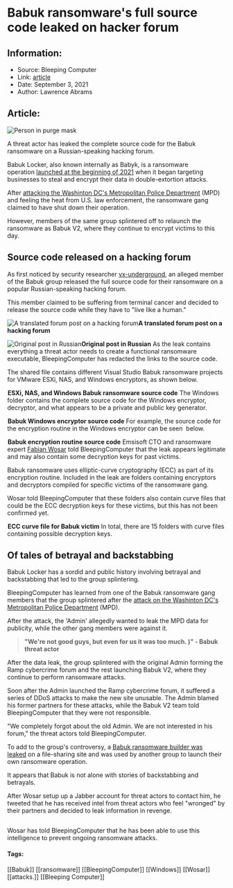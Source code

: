# Babuk ransomware's full source code leaked on hacker forum
### 

## Information:
+ Source: Bleeping Computer
+ Link: [article](https://www.bleepingcomputer.com/news/security/babuk-ransomwares-full-source-code-leaked-on-hacker-forum/)
+ Date: September 3, 2021
+ Author: Lawrence Abrams


## Article:
![Person in purge mask](https://www.bleepstatic.com/content/hl-images/2021/09/03/threat-actor.jpg)


A threat actor has leaked the complete source code for the Babuk ransomware on a Russian-speaking hacking forum.


Babuk Locker, also known internally as Babyk, is a ransomware operation [launched at the beginning of 2021](https://www.bleepingcomputer.com/news/security/babuk-locker-is-the-first-new-enterprise-ransomware-of-2021/) when it began targeting businesses to steal and encrypt their data in double-extortion attacks.


After [attacking the Washinton DC's Metropolitan Police Department](https://www.bleepingcomputer.com/news/security/dc-police-confirms-cyberattack-after-ransomware-gang-leaks-data/) (MPD) and feeling the heat from U.S. law enforcement, the ransomware gang claimed to have shut down their operation.


However, members of the same group splintered off to relaunch the ransomware as Babuk V2, where they continue to encrypt victims to this day.


Source code released on a hacking forum
---------------------------------------


As first noticed by security researcher [vx-underground](https://twitter.com/vxunderground), an alleged member of the Babuk group released the full source code for their ransomware on a popular Russian-speaking hacking forum.


This member claimed to be suffering from terminal cancer and decided to release the source code while they have to "live like a human."



![A translated forum post on a hacking forum](https://www.bleepstatic.com/images/news/ransomware/b/babuk-locker/leaked-source-code/english-forum-post-r.jpg)**A translated forum post on a hacking forum**

![Original post in Russian](https://www.bleepstatic.com/images/news/ransomware/b/babuk-locker/leaked-source-code/forum-post.jpg)**Original post in Russian**
As the leak contains everything a threat actor needs to create a functional ransomware executable, BleepingComputer has redacted the links to the source code.


The shared file contains different Visual Studio Babuk ransomware projects for VMware ESXi, NAS, and Windows encryptors, as shown below.



![ESXi, NAS, and Windows Babuk ransomware source code](data:image/gif;base64,R0lGODlhAQABAAAAACH5BAEKAAEALAAAAAABAAEAAAICTAEAOw==)**ESXi, NAS, and Windows Babuk ransomware source code**
The Windows folder contains the complete source code for the Windows encryptor, decryptor, and what appears to be a private and public key generator.



![Babuk Windows encryptor source code](data:image/gif;base64,R0lGODlhAQABAAAAACH5BAEKAAEALAAAAAABAAEAAAICTAEAOw==)**Babuk Windows encryptor source code**
For example, the source code for the encryption routine in the Windows encryptor can be seen  below.



![Babuk encryption routine source code](data:image/gif;base64,R0lGODlhAQABAAAAACH5BAEKAAEALAAAAAABAAEAAAICTAEAOw==)**Babuk encryption routine source code**
Emsisoft CTO and ransomware expert [Fabian Wosar](https://twitter.com/fwosar) told BleepingComputer that the leak appears legitimate and may also contain some decryption keys for past victims.


Babuk ransomware uses elliptic-curve cryptography (ECC) as part of its encryption routine. Included in the leak are folders containing encryptors and decryptors compiled for specific victims of the ransomware gang.


Wosar told BleepingComputer that these folders also contain curve files that could be the ECC decryption keys for these victims, but this has not been confirmed yet.



![ECC curve file for Babuk victim](data:image/gif;base64,R0lGODlhAQABAAAAACH5BAEKAAEALAAAAAABAAEAAAICTAEAOw==)**ECC curve file for Babuk victim**
In total, there are 15 folders with curve files containing possible decryption keys.


Of tales of betrayal and backstabbing
-------------------------------------


Babuk Locker has a sordid and public history involving betrayal and backstabbing that led to the group splintering.


BleepingComputer has learned from one of the Babuk ransomware gang members that the group splintered after the [attack on the Washinton DC's Metropolitan Police Department](https://www.bleepingcomputer.com/news/security/dc-police-confirms-cyberattack-after-ransomware-gang-leaks-data/) (MPD).


After the attack, the 'Admin' allegedly wanted to leak the MPD data for publicity, while the other gang members were against it. 



> 
> **"We're not good guys, but even for us it was too much. )" - Babuk threat actor**
> 
> 
> 


After the data leak, the group splintered with the original Admin forming the Ramp cybercrime forum and the rest launching Babuk V2, where they continue to perform ransomware attacks.


Soon after the Admin launched the Ramp cybercrime forum, it suffered a series of DDoS attacks to make the new site unusable. The Admin blamed his former partners for these attacks, while the Babuk V2 team told BleepingComputer that they were not responsible.


"We completely forgot about the old Admin. We are not interested in his forum," the threat actors told BleepingComputer.


To add to the group's controversy, a [Babuk ransomware builder was leaked](https://www.bleepingcomputer.com/news/security/leaked-babuk-locker-ransomware-builder-used-in-new-attacks/) on a file-sharing site and was used by another group to launch their own ransomware operation.


It appears that Babuk is not alone with stories of backstabbing and betrayals.


After Wosar setup up a Jabber account for threat actors to contact him, he tweeted that he has received intel from threat actors who feel "wronged" by their partners and decided to leak information in revenge.


[![Fabian Wosar tweet](data:image/gif;base64,R0lGODlhAQABAAAAACH5BAEKAAEALAAAAAABAAEAAAICTAEAOw==)](https://twitter.com/fwosar/status/1433050107218386944)


Wosar has told BleepingComputer that he has been able to use this intelligence to prevent ongoing ransomware attacks.




#### Tags:
[[Babuk]] [[ransomware]] [[BleepingComputer]] [[Windows]] [[Wosar]] [[attacks.]] [[Bleeping Computer]]
